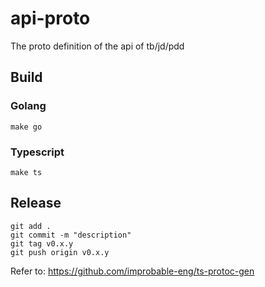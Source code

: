 # api-proto
The proto definition of the api of tb/jd/pdd

## Build
### Golang

```shell
make go
```

### Typescript

```shell
make ts
```

## Release

```shell
git add .
git commit -m "description"
git tag v0.x.y
git push origin v0.x.y
```

Refer to: https://github.com/improbable-eng/ts-protoc-gen